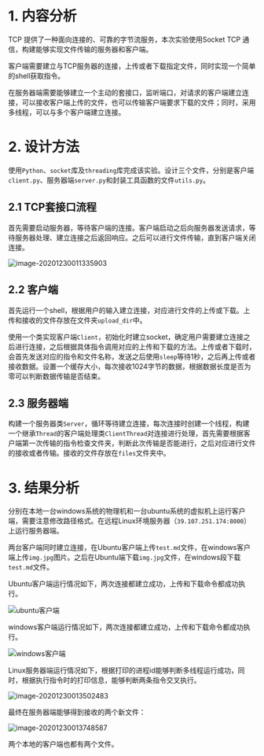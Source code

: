 # 1. 内容分析

TCP 提供了一种面向连接的、可靠的字节流服务，本次实验使用Socket TCP 通信，构建能够实现文件传输的服务器和客户端。

客户端需要建立与TCP服务器的连接，上传或者下载指定文件，同时实现一个简单的shell获取指令。

在服务器端需要能够建立一个主动的套接口，监听端口，对请求的客户端建立连接，可以接收客户端上传的文件，也可以传输客户端要求下载的文件；同时，采用多线程，可以与多个客户端建立连接。



# 2. 设计方法

使用`Python`、`socket`库及`threading`库完成该实验。设计三个文件，分别是客户端`client.py`、服务器端`server.py`和封装工具函数的文件`utils.py`。

## 2.1 TCP套接口流程

首先需要启动服务器，等待客户端的连接。客户端启动之后向服务器发送请求，等待服务器处理、建立连接之后返回响应。之后可以进行文件传输，直到客户端关闭连接。

![image-20201230011335903](E:\Recent\SocketTcpTransfer-main\README.assets\image-20201230011335903.png)

## 2.2 客户端

首先运行一个shell，根据用户的输入建立连接，对应进行文件的上传或下载。上传和接收的文件存放在文件夹`upload_dir`中。

使用一个类实现客户端`Client`，初始化时建立socket，确定用户需要建立连接之后进行连接，之后根据具体指令调用对应的上传和下载的方法。上传或者下载时，会首先发送对应的指令和文件名称，发送之后使用`sleep`等待1秒，之后再上传或者接收数据。设置一个缓存大小，每次接收1024字节的数据，根据数据长度是否为零可以判断数据传输是否结束。



## 2.3  服务器端

构建一个服务器类`Server`，循环等待建立连接，每次连接时创建一个线程，构建一个继承`Thread`的客户端处理类`ClientThread`对连接进行处理，首先需要根据客户端第一次传输的指令检查文件夹，判断此次传输是否能进行，之后对应进行文件的接收或者传输。接收的文件存放在`files`文件夹中。



# 3. 结果分析

分别在本地一台windows系统的物理机和一台ubuntu系统的虚拟机上运行客户端，需要注意修改路径格式。在远程Linux环境服务器（`39.107.251.174:8000`）上运行服务器端。

两台客户端同时建立连接，在Ubuntu客户端上传`test.md`文件，在windows客户端上传`img.jpg`图片。之后在Ubuntu端下载`img.jpg`文件，在windows段下载`test.md`文件。

Ubuntu客户端运行情况如下，两次连接都建立成功，上传和下载命令都成功执行。

![ubuntu客户端](E:\Recent\SocketTcpTransfer-main\README.assets\image-20201230013232435.png)

windows客户端运行情况如下，两次连接都建立成功，上传和下载命令都成功执行。

![windows客户端](E:\Recent\SocketTcpTransfer-main\README.assets\image-20201230013259872.png)

Linux服务器端运行情况如下，根据打印的进程id能够判断多线程运行成功，同时，根据执行指令时的打印信息，能够判断两条指令交叉执行。

![image-20201230013502483](E:\Recent\SocketTcpTransfer-main\README.assets\image-20201230013502483.png)

最终在服务器端能够得到接收的两个新文件：

![image-20201230013748587](E:\Recent\SocketTcpTransfer-main\README.assets\image-20201230013748587.png)

两个本地的客户端也都有两个文件。